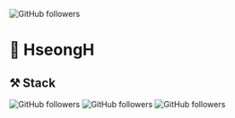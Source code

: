 ![GitHub followers](https://img.shields.io/github/followers/HseongH?style=social)

# 🧐 HseongH

## ⚒ Stack

![GitHub followers](https://img.shields.io/badge/-JavaScript-yellow?style=plastic&logo=javascript)
![GitHub followers](https://img.shields.io/badge/-React-blue?style=plastic&logo=react)
![GitHub followers](https://img.shields.io/badge/-Redux-blueviolet?style=plastic&logo=redux)
